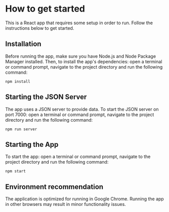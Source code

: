 # How to get started

This is a React app that requires some setup in order to run. Follow the instructions below to get started.

## Installation

Before running the app, make sure you have Node.js and Node Package Manager installed. Then, to install the app's dependencies: open a terminal or command prompt, navigate to the project directory and run the following command:

```terminal
npm install
```

## Starting the JSON Server

The app uses a JSON server to provide data. To start the JSON server on port 7000: open a terminal or command prompt, navigate to the project directory and run the following command:

```terminal
npm run server
```

## Starting the App

To start the app: open a terminal or command prompt, navigate to the project directory and run the following command:

```terminal
npm start
```

## Environment recommendation

The application is optimized for running in Google Chrome. Running the app in other browsers may result in minor functionality issues.
